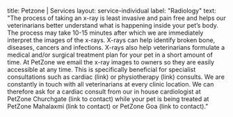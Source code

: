 title: Petzone | Services
layout: service-individual
label: "Radiology"
text: "The process of taking an x-ray is least invasive and pain free and helps our veterinarians better understand what is happening inside your pet’s body. The process may take 10-15 minutes after which we are immediately interpret the images of the x-rays. X-rays can help identify broken bone, diseases, cancers and infections. X-rays also help veterinarians formulate a medical and/or surgical treatment plan for your pet in a short amount of time. At PetZone we email the x-ray images to owners so they are easily accessible at any time. This is specifically beneficial for specialist consultations such as cardiac (link) or physiotherapy (link) consults. We are constantly in touch with all veterinarians at every clinic location. We can therefore ask for a cardiac consult from our in house cardiologist at PetZone Churchgate (link to contact) while your pet is being treated at PetZone Mahalaxmi (link to contact) or PetZone Goa (link to contact)."